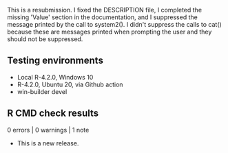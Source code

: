 This is a resubmission. I fixed the DESCRIPTION file, I completed the missing 
'Value' section in the documentation, and I suppressed the message printed by 
the call to system2(). I didn't suppress the calls to cat() because these are 
messages printed when prompting the user and they should not be suppressed.


## Testing environments

- Local R-4.2.0, Windows 10
- R-4.2.0, Ubuntu 20, via Github action
- win-builder devel


## R CMD check results

0 errors | 0 warnings | 1 note

* This is a new release.
